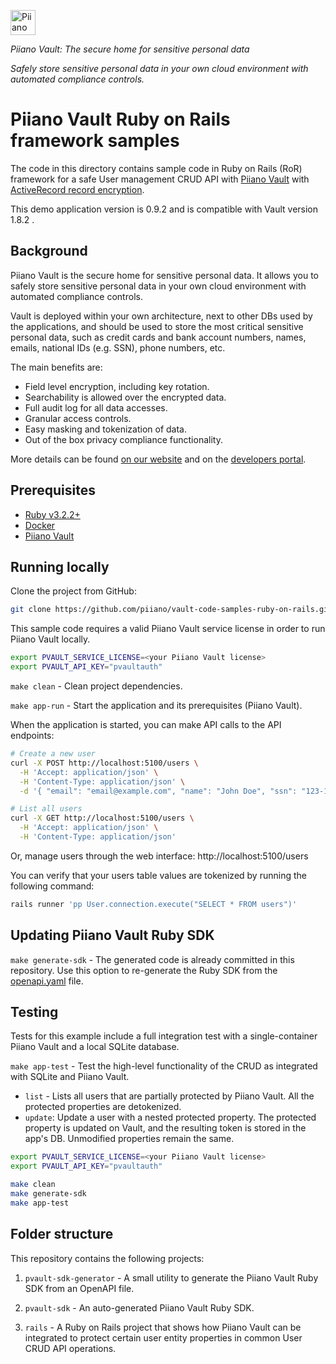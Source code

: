 <p>
  <a href="https://piiano.com/pii-data-privacy-vault/">
    <picture>
      <source media="(prefers-color-scheme: dark)" srcset="https://docs.piiano.com/img/logo-developers-dark.svg">
      <source media="(prefers-color-scheme: light)" srcset="https://docs.piiano.com/img/logo-developers.svg">
      <img alt="Piiano Vault" src="https://docs.piiano.com/img/logo-developers.svg" height="40" />
    </picture>
  </a>
</p>

_Piiano Vault: The secure home for sensitive personal data_  

*Safely store sensitive personal data in your own cloud environment with automated compliance controls.*

Piiano Vault Ruby on Rails framework samples
============================================

The code in this directory contains sample code in Ruby on Rails (RoR) framework for a safe User management CRUD API with [Piiano Vault](http://piiano.com) with [ActiveRecord record encryption](https://guides.rubyonrails.org/active_record_encryption.html).

This demo application version is 0.9.2 and is compatible with Vault version 1.8.2 .

## Background

Piiano Vault is the secure home for sensitive personal data. It allows you to safely store sensitive personal data in your own cloud environment with automated compliance controls.  

Vault is deployed within your own architecture, next to other DBs used by the applications, and should be used to store the most critical sensitive personal data, such as credit cards and bank account numbers, names, emails, national IDs (e.g. SSN), phone numbers, etc.

The main benefits are:  

- Field level encryption, including key rotation.
- Searchability is allowed over the encrypted data.
- Full audit log for all data accesses.
- Granular access controls.
- Easy masking and tokenization of data.
- Out of the box privacy compliance functionality.

More details can be found [on our website](https://piiano.com/pii-data-privacy-vault/) and on the [developers portal](https://piiano.com/docs/).

## Prerequisites

- [Ruby v3.2.2+](https://www.ruby-lang.org/en/)
- [Docker](https://www.docker.com/)
- [Piiano Vault](https://piiano.com/docs/guides/get-started)

## Running locally

Clone the project from GitHub:
```bash
git clone https://github.com/piiano/vault-code-samples-ruby-on-rails.git
```

This sample code requires a valid Piiano Vault service license in order to run Piiano Vault locally.

```bash
export PVAULT_SERVICE_LICENSE=<your Piiano Vault license>
export PVAULT_API_KEY="pvaultauth"
```

`make clean` - Clean project dependencies.

`make app-run` - Start the application and its prerequisites (Piiano Vault).  

When the application is started, you can make API calls to the API endpoints:

```bash
# Create a new user
curl -X POST http://localhost:5100/users \
  -H 'Accept: application/json' \
  -H 'Content-Type: application/json' \
  -d '{ "email": "email@example.com", "name": "John Doe", "ssn": "123-12-1234" }'

# List all users
curl -X GET http://localhost:5100/users \
  -H 'Accept: application/json' \
  -H 'Content-Type: application/json'
```

Or, manage users through the web interface: http://localhost:5100/users

You can verify that your users table values are tokenized by running the following command:

```bash
rails runner 'pp User.connection.execute("SELECT * FROM users")'
```

## Updating Piiano Vault Ruby SDK

`make generate-sdk` - The generated code is already committed in this repository. Use this option to re-generate the Ruby SDK from the [openapi.yaml](/pvault-sdk-generator/openapi.yaml) file.

## Testing

Tests for this example include a full integration test with a single-container Piiano Vault and a local SQLite database.

`make app-test` - Test the high-level functionality of the CRUD as integrated with SQLite and Piiano Vault.

  * `list` - Lists all users that are partially protected by Piiano Vault. All the protected properties are detokenized.
  * `update`: Update a user with a nested protected property. The protected property is updated on Vault, and the resulting token is stored in the app's DB. Unmodified properties remain the same.


```bash
export PVAULT_SERVICE_LICENSE=<your Piiano Vault license>
export PVAULT_API_KEY="pvaultauth"

make clean
make generate-sdk
make app-test
```

## Folder structure

This repository contains the following projects:

1. `pvault-sdk-generator` - A small utility to generate the Piiano Vault Ruby SDK from an OpenAPI file.

2. `pvault-sdk` - An auto-generated Piiano Vault Ruby SDK.

3. `rails` - A Ruby on Rails project that shows how Piiano Vault can be integrated to protect certain user entity properties in common User CRUD API operations.
